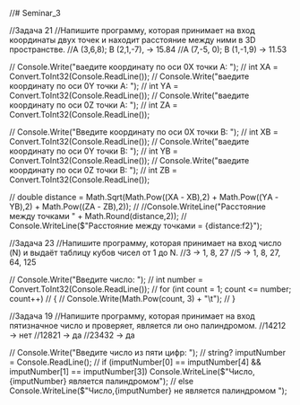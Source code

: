 //# Seminar_3

//Задача 21
//Напишите программу, которая принимает на вход координаты двух точек и находит расстояние между ними в 3D пространстве.
//A (3,6,8); B (2,1,-7), -> 15.84
//A (7,-5, 0); B (1,-1,9) -> 11.53

// Console.Write("ваедите координату по оси 0X точки А: ");
// int XА = Convert.ToInt32(Console.ReadLine());
// Console.Write("ваедите координату по оси 0Y точки А: ");
// int YА = Convert.ToInt32(Console.ReadLine());
// Console.Write("ваедите координату по оси 0Z точки А: ");
// int ZА = Convert.ToInt32(Console.ReadLine());

// Console.Write("Введите координату по оси 0X точки В: ");
// int XВ = Convert.ToInt32(Console.ReadLine());
// Console.Write("ваедите координату по оси 0Y точки В: ");
// int YВ = Convert.ToInt32(Console.ReadLine());
// Console.Write("ваедите координату по оси 0Z точки В: ");
// int ZВ = Convert.ToInt32(Console.ReadLine());

// double distance = Math.Sqrt(Math.Pow((XА - XВ),2) + Math.Pow((YА - YВ),2) + Math.Pow((ZА - ZВ),2));
// //Console.WriteLine("Расстояние между точками " + Math.Round(distance,2)); 
// Console.WriteLine($"Расстояние между точками = {distance:f2}"); 

//Задача 23
//Напишите программу, которая принимает на вход число (N) и выдаёт таблицу кубов чисел от 1 до N.
//3 -> 1, 8, 27
//5 -> 1, 8, 27, 64, 125

//  Console.Write("Введите число: ");
//     int number = Convert.ToInt32(Console.ReadLine());
//     for (int count = 1; count <= number; count++)
//     {
//     Console.Write(Math.Pow(count, 3) + "\t");
//     } 

//Задача 19
//Напишите программу, которая принимает на вход пятизначное число и проверяет, является ли оно палиндромом.
//14212 -> нет
//12821 -> да
//23432 -> да

// Console.Write("Введите число из пяти цифр: ");
// string? imputNumber = Console.ReadLine();
// if (imputNumber[0] == imputNumber[4] && imputNumber[1] == imputNumber[3]) Console.WriteLine($"Число, {imputNumber} является палиндромом");
// else Console.WriteLine($"Число,{imputNumber} не является палиндромом ");